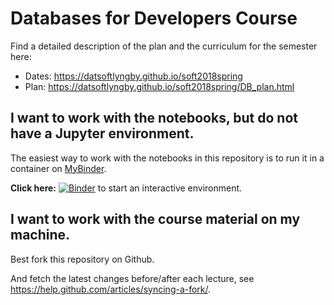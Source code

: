 # Databases for Developers Course

Find a detailed description of the plan and the curriculum for the semester here:

  * Dates: https://datsoftlyngby.github.io/soft2018spring
  * Plan: https://datsoftlyngby.github.io/soft2018spring/DB_plan.html


## I want to work with the notebooks, but do not have a Jupyter environment.

The easiest way to work with the notebooks in this repository is to run it in a container on [MyBinder](https://mybinder.org).

**Click here:** [![Binder](https://mybinder.org/badge.svg)](https://mybinder.org/v2/gh/datsoftlyngby/soft2018spring-databases-teaching-material/master) to start an interactive environment.


## I want to work with the course material on my machine.

Best fork this repository on Github.

And fetch the latest changes before/after each lecture, see https://help.github.com/articles/syncing-a-fork/.